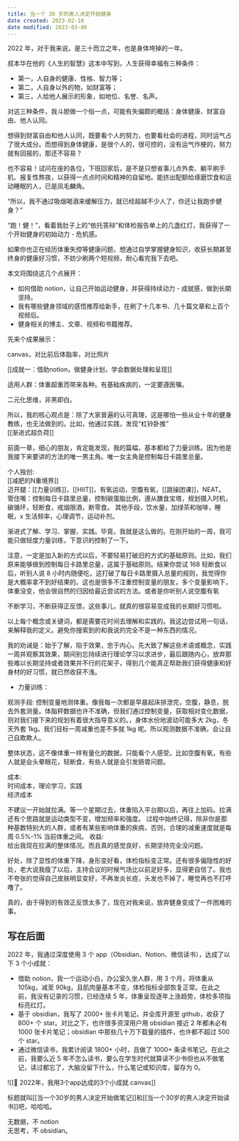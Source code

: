 ```yaml
---
title: 当一个 30 岁的男人决定开始健身
date created: 2023-02-10
date modified: 2023-03-08
---
```


2022 年，对于我来说，是三十而立之年，也是身体垮掉的一年。

叔本华在他的《人生的智慧》这本中写到，人生获得幸福有三种条件：

- 第一，人自身的健康、性格、智力等；
- 第二，人自身以外的物，如财富等；
- 第三，人给他人展示的形象，如地位、名誉、名声。

对这三种条件，我斗胆做一个俗一点，可能有失偏颇的概括：身体健康、财富自由、他人认同。

想得到财富自由和他人认同，既要看个人的努力，也要看社会的进程，同时运气占了很大成分。而想得到身体健康，是很个人的，很可控的，没有运气作梗的，努力就有回报的，那还不容易？

也不容易！试问在座的各位，下班回家后，是不是只想省事儿点外卖、躺平刷手机、报复性熬夜，以获得一点点时间和精神的自留地。能挤出配额给琢磨饮食和运动睡眠的人，已是凤毛麟角。

“所以，我不通过吸烟喝酒来缓解压力，就已经超越不少人了，你还让我跑步健身？”

“跑！健！”，看着我肚子上的“依托答辩”和体检报告单上的几盏红灯，我获得了一个开始健身的初始动力 - 危机感。

如果你也正在经历体重失控等健康问题，想通过自学掌握健身知识，收获长期甚至终身的健康好习惯，不妨少刷两个短视频，耐心看完我下去吧。

本文将围绕这几个点展开：

- 如何借助 notion，让自己开始运动健身，并获得持续动力 - 成就感，做到长期坚持。
- 我有哪些健身领域的感悟推荐给新手，在刷了十几本书、几十篇文章和上百个视频后。
- 健身相关的博主、文章、视频和书籍推荐。

先来个成果展示：

canvas，对比前后体脂率，对比照片

[[成就一：借助notion，做健身计划，学会数据处理和呈现]]

适用人群：体重超重而带来各种。有基础疾病的，一定要遵医嘱。

二元化思维，非黑即白。

所以，我的核心观点是：除了大家普遍的认可真理，这是哪怕一些从业十年的健身教练，也无法做到的。比如，他通过实践，发现“杠铃卧推”  
[[渐进式超负荷]]

前面一章，细心的朋友，肯定能发现，我的篇幅，基本都给了力量训练。因为他是我接下来要讲的方法的唯一男主角。唯一女主角是控制每日卡路里总量。

个人独创:  
[[减肥的N重境界]]  
迈开腿：[[力量训练]]，[[HIIT]]，有氧运动，空腹有氧，[[跳操团课]]，NEAT。
管住嘴：控制每日卡路里总量，控制碳蛋脂比例，遵从膳食宝塔，规划摄入时机，碳循环，轻断食，戒烟限酒，断零食。
其他手段，饮水量，加绿茶和咖啡，睡眠，x 生活频率，心理调节，运动补剂。

渐进式了解、学习、掌握、实践。毕竟，我就是这么做的。在刚开始的一周，我可能只做轻度力量训练，下意识的控制了一下。

注意，一定是加入新的方式以后，不要轻易打破旧的方式的基础原则。比如，我们原来能够做到控制每日卡路里总量，这属于基础原则。结果你尝试 168 轻断食以后，听别人说 8 小时内随便吃，这打破了每日卡路里摄入总量的规则，我觉得你是大概率拿不到好结果的。这也是很多不注重控制变量的朋友，多个变量影响下，体重没变，他会很自然的归因给最近尝试的方法。或者是你听别人说空腹有氧

不断学习，不断获得正反馈，这些事儿，就真的很容易变成我的长期好习惯啦。

以上每个概念或关键词，都是需要花时间去理解和实践的。我这边尝试用一句话，来解释我的定义。避免你搜索到的和我说的完全不是一种东西的情况。

我的劝诫是：始于了解，陷于效果，忠于内心。先大致了解这些术语或概念，实践一周并观察其效果，期间别忘持续进行理论学习以求进步，最后跟随内心，放弃那些难以长期坚持或者效果并不行的花架子，得到几个能真正帮助我们获得健康和好身材的好习惯，就已然收获不浅。

- 力量训练：

观测手段: 控制变量地测体重。像我每一次都是早晨起床排泄完，空腹，静息，脱去外套测量。体脂秤数据也许不准确，但我们通过控制变量，获取相对变化数据，则对我们接下来的规划有着很大指导意义的。，身体水份地波动可能多大 2kg，冬天外套 1kg。我们目标一周减重也差不多就 1kg 呢。所以观测数据不准确，会让自己自欺欺人。

整体状态，这不像体重一样有量化的数据，只能看个人感受。比如空腹有氧，有些人就是会头晕眼花，轻断食，有些人就是会引发肠胃问题。

成本:  
时间成本，理论学习，实践  
经济成本

不建议一开始就拉满。等一个星期过去，体重陷入平台期以后，再往上加码。拉满还有个思路就是运动类型不变，增加频率和强度。
过程中始终记得，除非你是那种基数特别大的人群，或者有某些影响体重的疾病，否则，合理的减重速度就是每周 0.5%-1% 当前体重之间。
收益:  
给出我现在拉满的整体情况。而且真的感觉良好，长期坚持完全没问题。

好处，除了显性的体重下降，身形变好看，体检指标变正常。还有很多偏隐性的好处，老大说我瘦了以后，主持会议的时候气场比以前足好多，显得更自信了。我也不夸张的觉得自己皮肤明显变好，不再发炎长痘，头发也不掉了，睡觉再也不打呼噜了。

真的，由于得到的有效正反馈太多了，现在对我来说，放弃健身变成了一件困难的事。

## 写在后面

2022 年，我通过深度使用 3 个 app（Obsidian、Notion、微信读书），达成了以下 3 个小成就：

- 借助 notion，我一个运动小白，办公室久坐人群，用 3 个月，将体重从 105kg，减至 90kg，且肌肉量基本不变，体检指标全部恢复正常。在此之前，我没有记录的习惯，已经连续 5 年，体重呈现逐年上涨趋势，体检多项指标亮红灯。
- 基于 obsidian，我写了 2000+ 张卡片笔记，并全库开源至 github，收获了 800+ 个 star。对比之下，也许很多资深用户用 obsidian 接近 2 年都未必有 1000 张卡片笔记；obsidian 中那些几十万下载量的插件，也许都不超过 500 个 star。
- 通过微信读书，我累计阅读 1800+ 小时，且做了 1000+ 条读书笔记。在此之前，我要么近 5 年不怎么读书，要么在学生时代就算读不少书但也从不做笔记，读过都忘了，大脑没留下什么，什么笔记或知识库，留存为 0。

![[🧩 2022年，我用3个app达成的3个小成就.canvas]]

标题就叫[[当一个30岁的男人决定开始做笔记]]和[[当一个30岁的男人决定开始读书]]吧，哈哈哈。

无数据，不 notion  
无思考，不 obsidian。
